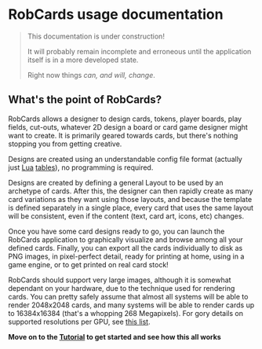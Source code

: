 # RobCards usage documentation

> This documentation is under construction!
>
> It will probably remain incomplete and erroneous until the application itself is in a more developed state.
>
> Right now things *can, and will, change*.


## What's the point of RobCards?

RobCards allows a designer to design cards, tokens, player boards, play fields, cut-outs, whatever 2D design a board or card game designer might want to create. It is primarily geared towards cards, but there's nothing stopping you from getting creative.

Designs are created using an understandable config file format (actually just [Lua](https://www.lua.org/) [tables](https://www.lua.org/pil/2.5.html)), no programming is required.

Designs are created by defining a general Layout to be used by an archetype of cards. After this, the designer can then rapidly create as many card variations as they want using those layouts, and because the template is defined separately in a single place, every card that uses the same layout will be consistent, even if the content (text, card art, icons, etc) changes.

Once you have some card designs ready to go, you can launch the RobCards application to graphically visualize and browse among all your defined cards. Finally, you can export all the cards individually to disk as PNG images, in pixel-perfect detail, ready for printing at home, using in a game engine, or to get printed on real card stock!

RobCards should support very large images, although it is somewhat dependant on your hardware, due to the technique used for rendering cards. You can pretty safely assume that almost all systems will be able to render 2048x2048 cards, and many systems will be able to render cards up to 16384x16384 (that's a whopping 268 Megapixels). For gory details on supported resolutions per GPU, see [this list](https://feedback.wildfiregames.com/report/opengl/feature/GL_MAX_TEXTURE_SIZE).

**Move on to the [Tutorial](tutorial.md) to get started and see how this all works**